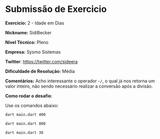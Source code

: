 # Submissão de Exercicio

**Exercicio:** 2 - Idade em Dias

**Nickname:** SidiBecker

**Nível Técnico:** Pleno

**Empresa:** Sysmo Sistemas

**Twitter**: https://twitter.com/sideera

**Dificuldade de Resolução:** Média

**Comentários:** Acho interessante o operador `~/`, o qual já nos retorna um valor inteiro, não sendo necessário realizar a conversão após a divisão.

**Como rodar o desafio**: 

Use os comandos abaixo: 
```bash
dart main.dart 400
```
```bash
dart main.dart 800
```
```bash
dart main.dart 30
```